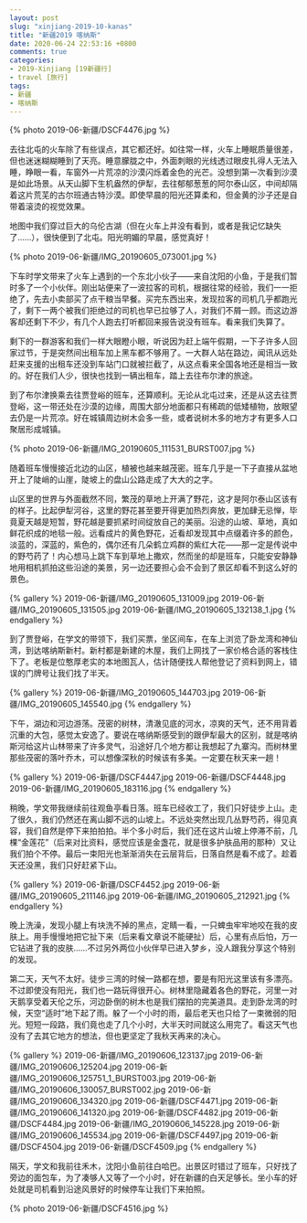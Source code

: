 ```yaml
---
layout: post
slug: "xinjiang-2019-10-kanas"
title: "新疆2019 喀纳斯"
date: 2020-06-24 22:53:16 +0800
comments: true
categories:
- 2019-Xinjiang [19新疆行]
- travel [旅行]
tags:
- 新疆
- 喀纳斯
---
```


{% photo 2019-06-新疆/DSCF4476.jpg %}

去往北屯的火车除了有些误点，其它都还好。如往常一样，火车上睡眠质量很差，但也迷迷糊糊睡到了天亮。睡意朦胧之中，外面刺眼的光线透过眼皮扎得人无法入睡，睁眼一看，车窗外一片荒凉的沙漠闪烁着金色的光芒。没想到第一次看到沙漠是如此场景。从天山脚下生机盎然的伊犁，去往郁郁葱葱的阿尔泰山区，中间却隔着这片荒芜的古尔班通古特沙漠。即使早晨的阳光还算柔和，但金黄的沙子还是自带着滚烫的视觉效果。

地图中我们穿过巨大的乌伦古湖（但在火车上并没有看到，或者是我记忆缺失了……），很快便到了北屯。阳光明媚的早晨，感觉真好！

<!-- more -->

{% photo 2019-06-新疆/IMG_20190605_073001.jpg %}

下车时学文带来了火车上遇到的一个东北小伙子——来自沈阳的小鱼，于是我们暂时多了一个小伙伴。刚出站便来了一波拉客的司机，根据往常的经验，我们一一拒绝了，先去小卖部买了点干粮当早餐。买完东西出来，发现拉客的司机几乎都跑光了，剩下一两个被我们拒绝过的司机也早已拉够了人，对我们不屑一顾。而这边游客却还剩下不少，有几个人跑去打听都回来报告说没有班车。看来我们失算了。

剩下的一群游客和我们一样大眼瞪小眼，听说因为赶上端午假期，一下子许多人回家过节，于是突然间出租车加上黑车都不够用了。一大群人站在路边，闻讯从远处赶来支援的出租车还没到车站门口就被拦截了，从这点看来全国各地还是相当一致的。好在我们人少，很快也找到一辆出租车，踏上去往布尔津的旅途。

到了布尔津换乘去往贾登峪的班车，还算顺利。无论从北屯过来，还是从这去往贾登峪，这一带还处在沙漠的边缘，周围大部分地面都只有稀疏的低矮植物，放眼望去仍是一片荒凉。好在城镇周边树木会多一些，或者说树木多的地方才有更多人口聚居形成城镇。

{% photo 2019-06-新疆/IMG_20190605_111531_BURST007.jpg %}

随着班车慢慢接近北边的山区，植被也越来越茂密。班车几乎是一下子直接从盆地开上了陡峭的山崖，陡坡上的盘山公路走成了大大的之字。

山区里的世界与外面截然不同，繁茂的草地上开满了野花，这才是阿尔泰山区该有的样子。比起伊犁河谷，这里的野花甚至要开得更加热烈奔放，更加肆无忌惮，毕竟夏天越是短暂，野花越是要抓紧时间绽放自己的美丽。沿途的山坡、草地，真如鲜花织成的地毯一般。远看成片的黄色野花，近看却发现其中点缀着许多的颜色，淡蓝的，深蓝的，紫色的，偶尔还有几朵鹤立鸡群的紫红大花——那一定是传说中的野芍药了！内心想马上跳下车到草地上撒欢，然而坐的却是班车，只能安安静静地用相机抓拍这些沿途的美景，另一边还要担心会不会到了景区却看不到这么好的景色。

{% gallery %}
2019-06-新疆/IMG_20190605_131009.jpg
2019-06-新疆/IMG_20190605_131505.jpg
2019-06-新疆/IMG_20190605_132138_1.jpg
{% endgallery %}

到了贾登峪，在学文的带领下，我们买票，坐区间车，在车上浏览了卧龙湾和神仙湾，到达喀纳斯新村。新村都是新建的木屋，我们上网找了一家价格合适的客栈住下了。老板是位憨厚老实的本地图瓦人，估计随便找人帮他登记了资料到网上，错误的门牌号让我们找了半天。

{% gallery %}
2019-06-新疆/IMG_20190605_144703.jpg
2019-06-新疆/IMG_20190605_145540.jpg
{% endgallery %}

下午，湖边和河边游荡。茂密的树林，清澈见底的河水，凉爽的天气，还不用背着沉重的大包，感觉太安逸了。要说在喀纳斯感受到的跟伊犁最大的区别，就是喀纳斯河给这片山林带来了许多灵气，沿途好几个地方都让我想起了九寨沟。而树林里那些茂密的落叶乔木，可以想像深秋的时候该有多美。一定要在秋天来一趟！

{% gallery %}
2019-06-新疆/DSCF4447.jpg
2019-06-新疆/DSCF4448.jpg
2019-06-新疆/IMG_20190605_183116.jpg
{% endgallery %}

稍晚，学文带我继续前往观鱼亭看日落。班车已经收工了，我们只好徒步上山。走了很久，我们仍然还在离山脚不远的山坡上。不远处突然出现几丛野芍药，得见真容，我们自然是停下来拍拍拍。半个多小时后，我们还在这片山坡上停滞不前，几棵“金莲花”（后来对比资料，感觉应该是金盏花，就是很多护肤品用的那种）又让我们拍个不停。最后一束阳光也渐渐消失在云层背后，日落自然是看不成了。趁着天还没黑，我们只好赶紧下山。

{% gallery %}
2019-06-新疆/DSCF4452.jpg
2019-06-新疆/IMG_20190605_211146.jpg
2019-06-新疆/IMG_20190605_212921.jpg
{% endgallery %}

晚上洗澡，发现小腿上有块洗不掉的黑点，定睛一看，一只蜱虫牢牢地咬在我的皮肤上。用手慢慢地把它扯下来（后来看文章说不能硬扯）后，心里有点后怕，万一它钻进了我的皮肤……不过另外两位小伙伴早已进入梦乡，没人跟我分享这个特别的发现。

第二天，天气不太好。徒步三湾的时候一路都在想，要是有阳光这里该有多漂亮。不过即使没有阳光，我们也一路玩得很开心。树林里隐藏着各色的野花，河里一对天鹅享受着天伦之乐，河边卧倒的树木也是我们摆拍的完美道具。走到卧龙湾的时候，天空“适时”地下起了雨。躲了一个小时的雨，最后老天也只给了一束微弱的阳光。短短一段路，我们竟也走了几个小时，大半天时间就这么用完了。看这天气也没有了去其它地方的想法，但也更坚定了我秋天再来的决心。

{% gallery %}
2019-06-新疆/IMG_20190606_123137.jpg
2019-06-新疆/IMG_20190606_125204.jpg
2019-06-新疆/IMG_20190606_125751_1_BURST003.jpg
2019-06-新疆/IMG_20190606_130057_BURST002.jpg
2019-06-新疆/IMG_20190606_134320.jpg
2019-06-新疆/DSCF4471.jpg
2019-06-新疆/IMG_20190606_141320.jpg
2019-06-新疆/DSCF4482.jpg
2019-06-新疆/DSCF4484.jpg
2019-06-新疆/IMG_20190606_145228.jpg
2019-06-新疆/IMG_20190606_145534.jpg
2019-06-新疆/DSCF4497.jpg
2019-06-新疆/DSCF4504.jpg
2019-06-新疆/DSCF4509.jpg
{% endgallery %}

隔天，学文和我前往禾木，沈阳小鱼前往白哈巴。出景区时错过了班车，只好找了旁边的面包车，为了凑够人又等了一个小时，好在新疆的白天足够长。坐小车的好处就是司机看到沿途风景好的时候停车让我们下来拍照。

{% photo 2019-06-新疆/DSCF4516.jpg %}
